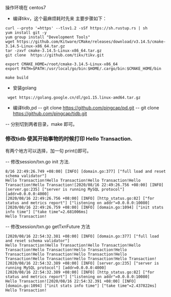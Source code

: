 
操作环境在 centos7 

- 编译tikv，这个最麻烦耗时先来
主要步骤如下：
 ```
curl --proto '=https' --tlsv1.2 -sSf https://sh.rustup.rs | sh 
yum install git -y
yum group install "Development Tools"
wget https://github.com/Kitware/CMake/releases/download/v3.14.5/cmake-3.14.5-Linux-x86_64.tar.gz
tar -zxvf cmake-3.14.5-Linux-x86_64.tar.gz 
git clone  https://github.com/tikv/tikv.git

export CMAKE_HOME=/root/cmake-3.14.5-Linux-x86_64
export PATH=$PATH:/usr/local/go/bin:$HOME/.cargo/bin:$CMAKE_HOME/bin

make build
```

- 安装golang
```
 wget https://golang.google.cn/dl/go1.15.linux-amd64.tar.gz
 ```
- 编译tidb,pd
-- git clone https://github.com/pingcap/pd.git
-- git clone https://github.com/pingcap/tidb.git

-- 分别切到两者目录，make 即可。


### 修改tidb 使其开始事物的时候打印 Hello Transaction.
有两个地方可以选择，加一句 print()即可。

-- 修改session/txn.go init 方法.

```
8/16 22:49:26.749 +08:00] [INFO] [domain.go:377] ["full load and reset schema validator"]
Hello Transaction!Hello Transaction!Hello Transaction!Hello Transaction!Hello Transaction![2020/08/16 22:49:26.756 +08:00] [INFO] [server.go:235] ["server is running MySQL protocol"] [addr=0.0.0.0:4000]
[2020/08/16 22:49:26.756 +08:00] [INFO] [http_status.go:82] ["for status and metrics report"] ["listening on addr"=0.0.0.0:10080]
[2020/08/16 22:49:26.759 +08:00] [INFO] [domain.go:1094] ["init stats info time"] ["take time"=2.681006ms]
Hello Transaction!
```



-- 修改session/txn.go getTxnFuture 方法

```
[2020/08/16 22:54:32.381 +08:00] [INFO] [domain.go:377] ["full load and reset schema validator"]
Hello Transaction!Hello Transaction!Hello Transaction!Hello Transaction!Hello Transaction!Hello Transaction!Hello Transaction!Hello Transaction!Hello Transaction!Hello Transaction!Hello Transaction!Hello Transaction!Hello Transaction![2020/08/16 22:54:32.389 +08:00] [INFO] [server.go:235] ["server is running MySQL protocol"] [addr=0.0.0.0:4000]
[2020/08/16 22:54:32.389 +08:00] [INFO] [http_status.go:82] ["for status and metrics report"] ["listening on addr"=0.0.0.0:10080]
Hello Transaction![2020/08/16 22:54:32.391 +08:00] [INFO] [domain.go:1094] ["init stats info time"] ["take time"=2.437822ms]
Hello Transaction!
```
